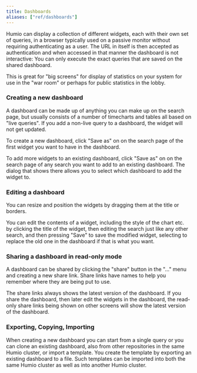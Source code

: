 ```yaml
---
title: Dashboards
aliases: ["ref/dashboards"]
---
```


Humio can display a collection of different widgets, each with their
own set of queries, in a browser typically used on a passive monitor
without requiring authenticating as a user. The URL in itself is then
accepted as authentication and when accessed in that manner the
dashboard is not interactive: You can only execute the exact queries
that are saved on the shared dashboard.

This is great for "big screens" for display of statistics on your
system for use in the "war room" or perhaps for public statistics in
the lobby.

### Creating a new dashboard

A dashboard can be made up of anything you can make up on the search
page, but usually consists of a number of timecharts and tables all
based on "live queries". If you add a non-live query to a dashboard,
the widget will not get updated.

To create a new dashboard, click "Save as" on on the search page of
the first widget you want to have in the dashboard.

To add more widgets to an existing dashboard, click "Save as" on on
the search page of any search you want to add to an existing
dashboard. The dialog that shows there allows you to select which
dashboard to add the widget to.

### Editing a dashboard

You can resize and position the widgets by dragging them at the title
or borders.

You can edit the contents of a widget, including the style of the
chart etc. by clicking the title of the widget, then editing the
search just like any other search, and then pressing "Save" to save
the modified widget, selecting to replace the old one in the dashboard
if that is what you want.

### Sharing a dashboard in read-only mode

A dashboard can be shared by clicking the "share" button in the "..."
menu and creating a new share link. Share links have names to help you
remember where they are being put to use.

The share links always shows the latest version of the dashboard. If
you share the dashboard, then later edit the widgets in the dashboard,
the read-only share links being shown on other screens will show the
latest version of the dashboard.

### Exporting, Copying, Importing

When creating a new dashboard you can start from a single query or you
can clone an existing dashboard, also from other repositories in the
same Humio cluster, or import a template. You create the template by
exporting an existing dashboard to a file. Such templates can be
imported into both the same Humio cluster as well as into another
Humio cluster.
